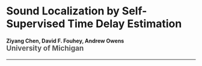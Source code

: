 Sound Localization by Self-Supervised Time Delay Estimation
==================================================================
<h4>
Ziyang Chen, David F. Fouhey, Andrew Owens
</br>
<span style="font-size: 14pt; color: #555555">
University of Michigan
</span>
</br>

</h4>
<hr>